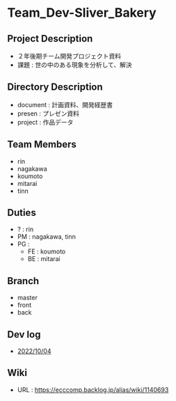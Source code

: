 # Team_Dev-Sliver_Bakery

## Project Description
- ２年後期チーム開発プロジェクト資料
- 課題 : 世の中のある現象を分析して、解決

## Directory Description
- document : 計画資料、開発経歴書
- presen : プレゼン資料
- project : 作品データ

## Team Members
- rin
- nagakawa
- koumoto
- mitarai
- tinn

## Duties
- ? : rin
- PM : nagakawa, tinn
- PG :
	- FE : koumoto
	- BE : mitarai

## Branch
- master
- front
- back

## Dev log
- [2022/10/04](https://"ecccomp.backlog.jp/alias/find/2022_SYS2_IESKA_A/1nie7") 

## Wiki
- URL : https://ecccomp.backlog.jp/alias/wiki/1140693

